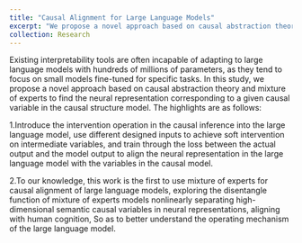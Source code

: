 ```yaml
---
title: "Causal Alignment for Large Language Models"
excerpt: "We propose a novel approach based on causal abstraction theory and mixture of experts to find the neural representation corresponding to a given causal variable in the causal structure model."
collection: Research
---
```


Existing interpretability tools are often incapable of adapting to large language models with hundreds of millions of parameters, as they tend to focus on small models fine-tuned for specific tasks. In this study, we propose a novel approach based on causal abstraction theory and mixture of experts to find the neural representation corresponding to a given causal variable in the causal structure model. The highlights are as follows:

1.Introduce the intervention operation in the causal inference into the large language model, use different designed inputs to achieve soft intervention on intermediate variables, and train through the loss between the actual output and the model output to align the neural representation in the large language model with the variables in the causal model.

2.To our knowledge, this work is the first to use mixture of experts for causal alignment of large language models, exploring the disentangle function of mixture of experts models nonlinearly separating high-dimensional semantic causal variables in neural representations, aligning with human cognition, So as to better understand the operating mechanism of the large language model.
